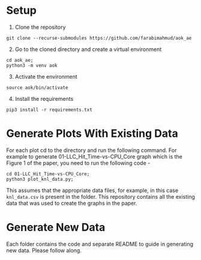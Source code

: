 # Setup
1. Clone the repository
  ```
  git clone --recurse-submodules https://github.com/farabimahmud/aok_ae

  ```
2. Go to the cloned directory and create a virtual environment 
  ```
  cd aok_ae;
  python3 -m venv aok 
  ```
3. Activate the environment 
  ```
  source aok/bin/activate
  ```

4. Install the requirements 
  ```
  pip3 install -r requirements.txt
  ```

# Generate Plots With Existing Data

For each plot cd to the directory and run the following command. For example to generate 01-LLC_Hit_Time-vs-CPU_Core graph which is the Figure 1 of the paper, you need to run the following code - 
```
cd 01-LLC_Hit_Time-vs-CPU_Core;
python3 plot_knl_data.py;
```
This assumes that the appropriate data files, for example, in this case `knl_data.csv` is present in the folder. This repository contains all the existing data that was used to create the graphs in the paper. 

# Generate New Data 
Each folder contains the code and separate README to guide in generating new data. Please follow along. 

